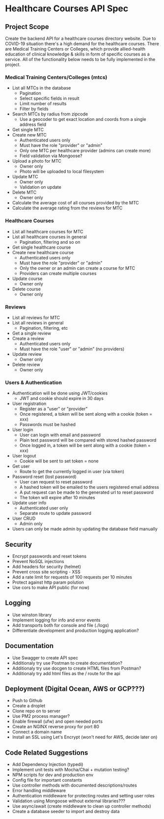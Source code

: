 # Healthcare Courses API Spec

## Project Scope

Create the backend API for a healthcare courses directory website. Due to COVID-19 situation there's a high demand for the healthcare courses. There are Medical Training Centers or Colleges, which provide allied-health education of clinical knowledge & skills in form of specific courses as a service. All of the functionality below needs to be fully implemented in the project.

### Medical Training Centers/Colleges (mtcs)

- List all MTCs in the database
  - Pagination
  - Select specific fields in result
  - Limit number of results
  - Filter by fields
- Search MTCs by radius from zipcode
  - Use a geocoder to get exact location and coords from a single address field
- Get single MTC
- Create new MTC
  - Authenticated users only
  - Must have the role "provider" or "admin"
  - Only one MTC per healthcare provider (admins can create more)
  - Field validation via Mongoose?
- Upload a photo for MTC
  - Owner only
  - Photo will be uploaded to local filesystem
- Update MTC
  - Owner only
  - Validation on update
- Delete MTC
  - Owner only
- Calculate the average cost of all courses provided by the MTC
- Calculate the average rating from the reviews for MTC

### Healthcare Courses

- List all healthcare courses for MTC
- List all healthcare courses in general
  - Pagination, filtering and so on
- Get single healthcare course
- Create new healthcare course
  - Authenticated users only
  - Must have the role "provider" or "admin"
  - Only the owner or an admin can create a course for MTC
  - Providers can create multiple courses
- Update course
  - Owner only
- Delete course
  - Owner only

### Reviews

- List all reviews for MTC
- List all reviews in general
  - Pagination, filtering, etc
- Get a single review
- Create a review
  - Authenticated users only
  - Must have the role "user" or "admin" (no providers)
- Update review
  - Owner only
- Delete review
  - Owner only

### Users & Authentication

- Authentication will be done using JWT/cookies
  - JWT and cookie should expire in 30 days
- User registration
  - Register as a "user" or "provider"
  - Once registered, a token will be sent along with a cookie (token = xxx)
  - Passwords must be hashed
- User login
  - User can login with email and password
  - Plain text password will be compared with stored hashed password
  - Once logged in, a token will be sent along with a cookie (token = xxx)
- User logout
  - Cookie will be sent to set token = none
- Get user
  - Route to get the currently logged in user (via token)
- Password reset (lost password)
  - User can request to reset password
  - A hashed token will be emailed to the users registered email address
  - A put request can be made to the generated url to reset password
  - The token will expire after 10 minutes
- Update user info
  - Authenticated user only
  - Separate route to update password
- User CRUD
  - Admin only
- Users can only be made admin by updating the database field manually

## Security

- Encrypt passwords and reset tokens
- Prevent NoSQL injections
- Add headers for security (helmet)
- Prevent cross site scripting - XSS
- Add a rate limit for requests of 100 requests per 10 minutes
- Protect against http param polution
- Use cors to make API public (for now)

## Logging

- Use winston library
- Implement logging for info and error events
- Add transports both for console and file (./logs)
- Differentiate development and production logging application?

## Documentation

- Use Swagger to create API spec
- Additionaly try use Postman to create documentation?
- Additionaly try use docgen to create HTML files from Postman?
- Additionaly try add html files as the / route for the api

## Deployment (Digital Ocean, AWS or GCP???)

- Push to Github
- Create a droplet
- Clone repo on to server
- Use PM2 process manager?
- Enable firewall (ufw) and open needed ports
- Create an NGINX reverse proxy for port 80
- Connect a domain name
- Install an SSL using Let's Encrypt (won't need for AWS, decide later on)

## Code Related Suggestions

- Add Dependency Injection (typedi)
- Implement unit tests with Mocha/Chai + mutation testing?
- NPM scripts for dev and production env
- Config file for important constants
- Use controller methods with documented descriptions/routes
- Error handling middleware
- Authentication middleware for protecting routes and setting user roles
- Validation using Mongoose without external libraries???
- Use async/await (create middleware to clean up controller methods)
- Create a database seeder to import and destroy data
